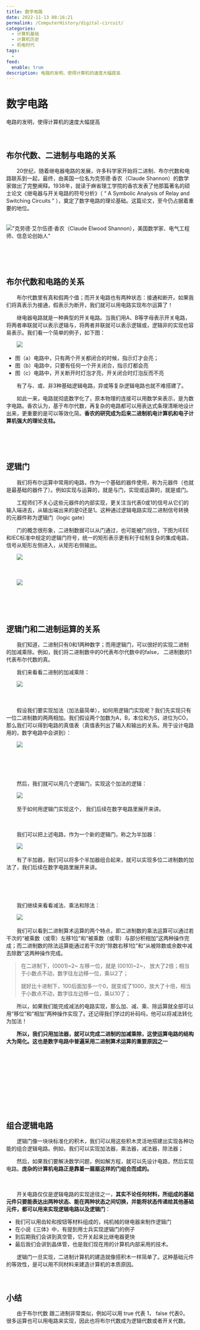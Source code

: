 ```yaml
---
title: 数字电路
date: 2022-11-13 08:16:21
permalink: /ComputerHistory/digital-circuit/
categories:
  - 计算机基础
  - 计算机历史
  - 机电时代
tags:
  - 
feed:
  enable: true
description: 电路的发明，使得计算机的速度大幅提高
---
```

# 数字电路


电路的发明，使得计算机的速度大幅提高

<!-- more -->　　‍

## 布尔代数、二进制与电路的关系

　　20世纪，随着继电器电路的发展，许多科学家开始将二进制、布尔代数和电路联系到一起，最终，由美国一位名为克劳德·香农（Claude Shannon）的数学家做出了完整阐释。1938年，就读于麻省理工学院的香农发表了他那篇著名的硕士论文《继电器与开关电路的符号分析》（ “ A Symbolic Analysis of Relay and Switching Circuits ” ），奠定了数字电路的理论基础。这篇论文，至今仍占据着重要的地位。

　　![ "克劳德·艾尔伍德·香农（Claude Elwood Shannon），美国数学家、电气工程师、信息论创始人"](https://image.peterjxl.com/blog/image-20220820110706-bn8xgcx.png)

　　‍

　　‍

## 布尔代数和电路的关系

　　布尔代数里有真和假两个值；而开关电路也有两种状态：接通和断开。如果我们将真表示为接通，假表示为断开，我们就可以用电路实现布尔运算了！

　　继电器电路就是一种典型的开关电路。当我们用A、B等字母表示开关电路，将两者串联就可以表示逻辑与，将两者并联就可以表示逻辑或，逻辑非的实现也容易表示。我们看一个简单的例子，如下图：

　　![](https://image.peterjxl.com/blog/image-20220821194844-gqfagxr.png)

* 图（a）电路中，只有两个开关都闭合的时候，指示灯才会亮；
* 图（b）电路中，只要有任何一个开关闭合，指示灯都会亮
* 图（c）电路中，开关断开时灯泡才亮，开关闭合时灯泡反而不亮

　　有了与、或、非3种基础逻辑电路，异或等复杂逻辑电路也就不难搭建了。

　　如此一来，电路就彻底数字化了，原本物理的连接可以用数学来表示，是为数字电路。香农认为，基于布尔代数，再复杂的电路都可以用表达式条理清晰地设计出来，更重要的是可以等效化简。**香农的研究成为后来二进制机电计算机和电子计算机强大的理论支柱。**

　　‍

　　‍

## 逻辑门

　　我们将布尔运算中常用的电路，作为一个基础的器件使用，称为元器件（也就是最基础的器件了）。例如实现与运算的，就是与门，实现或运算的，就是或门。

　　工程师们不关心这些元器件的内部实现，更关注当代表0或1的信号从它们的输入端进去，从输出端出来的是0还是1。这种通过逻辑电路实现二进制信号转换的元器件称为逻辑门（logic gate）

　　门的概念很形象，二进制数据可以从门通过，也可能被门挡住，下图为IEEE和IEC标准中规定的逻辑门符号，统一的矩形表示更有利于绘制复杂的集成电路，信号从矩形左侧进入，从矩形右侧输出。

　　![](https://image.peterjxl.com/blog/image-20220821195215-qekimza.png)

　　‍

　　![](https://image.peterjxl.com/blog/image-20220821195213-csx355s.png)

　　‍

　　

## 逻辑门和二进制运算的关系

　　我们知道，二进制只有0和1两种数字；而用逻辑门，可以很好的实现二进制的加减乘除。例如，我们将二进制数中的0代表布尔代数中的false， 二进制数的1代表布尔代数的真。

　　我们来看看二进制的加减乘除：

　　![](https://image.peterjxl.com/blog/image-20220820194913-ythb5iv.png)

　　‍

　　假设我们要实现加法（加法最简单），如何用逻辑门实现呢？我们先实现只有一位二进制数的两两相加。我们假设两个加数为A，B，本位和为S，进位为CO，那么我们可以得到电路的真值表（真值表列出了输入和输出的关系。用于设计电路用的，数字电路中会讲到）：

　　![](https://image.peterjxl.com/blog/image-20220821195538-duwzvpr.png)

　　‍

　　‍

　　然后，我们就可以用几个逻辑门，实现这个加法的逻辑：

　　![](https://image.peterjxl.com/blog/image-20220821195642-im0v7sc.png)

　　至于如何用逻辑门实现这个， 我们后续在数字电路里展开来讲。

　　‍

　　我们可以把上述电路，作为一个新的逻辑门，称之为半加器：

　　![](https://image.peterjxl.com/blog/image-20220821213207-4kjrji8.png)

　　有了半加器，我们可以将多个半加器组合起来，就可以实现多位二进制数的加法了，我们后续在数字电路里展开来讲。

　　‍

　　‍

　　我们继续来看看减法、乘法和除法：

　　![](https://image.peterjxl.com/blog/image-20220820194913-ythb5iv.png)

　　我们可以看到二进制算术运算的两个特点，即二进制数的乘法运算可以通过若干次的“被乘数（或零）左移1位”和“被乘数（或零）与部分积相加”这两种操作完成；而二进制数的除法运算能通过若干次的“除数右移1位”和“从被除数或余数中减去除数”这两种操作完成。

> 在二进制下，(0001)~2~ 左移一位，就是 (0010)~2~， 放大了2倍；相当于小数点不动，数字往左边移一位，乘以2了；
>
> 就好比十进制下，100后面加多一个0，就变成了1000，放大了十倍，相当于小数点不动，数字往左边移一位，乘以10了；

　　所以，如果我们能完成减法的电路实现，那么加、减、乘、除运算就全部可以用“移位”和“相加”两种操作实现了。还记得我们学过的补码吗，他可以将减法转化为加法！

　　**所以，我们只用加法器，就可以完成二进制的加减乘除，这使运算电路的结构大为简化。这也是数字电路中普遍采用二进制算术运算的重要原因之一**

　　‍

　　‍

　　‍

　　‍

　　‍

## 组合逻辑电路

　　逻辑门像一块块标准化的积木，我们可以用这些积木灵活地搭建出实现各种功能的组合逻辑电路。例如，我们可以实现加法器，乘法器，减法器，除法器；

　　然后，如果我们要解决数学问题，例如解方程，就可以先设计电路，然后实现电路。**庞杂的计算机电路正是靠着一扇扇这样的门组合而成的。**

　　‍

　　开关电路仅仅是逻辑电路的实现途径之一，**其实不论任何材料，所组成的基础元件只要能表达出两种状态、能在两种状态之间切换，并能将状态传递给其他基础元件，都可以用来实现逻辑电路以及逻辑门**：

* 我们可以用齿轮和按钮等材料组成的，纯机械的继电器来制作逻辑门
* 在小说《三体》中，有提到用士兵实现逻辑门的例子
* 到后期我们会讲到真空管，它开关起来比继电器更快
* 最后我们会讲到晶体管，也是我们现在用的计算机内部采用的技术。

　　逻辑门一旦实现，二进制计算机的建造就像搭积木一样简单了。这种基础元件的等效性，是可以用不同材料来建造计算机的本质原因。

　　‍

## 小结

　　由于布尔代数  跟二进制非常类似，例如可以用 true 代表 1， false 代表0， 很多运算也可以用电路来实现，因此也将布尔代数成为逻辑代数或者开关代数。

　　‍
